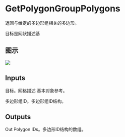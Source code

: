 # GetPolygonGroupPolygons

返回与给定的多边形组相关的多边形。

目标是网状描述基

## 图示

![]($-20221218-20040091.png)

## Inputs

目标。网格描述 基本对象参考。

多边形组ID。多边形组ID结构。  

## Outputs

Out Polygon IDs。多边形ID结构的数组。
